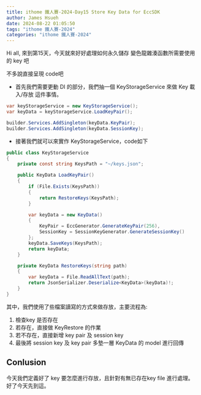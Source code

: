 ```yaml
---
title: ithome 鐵人賽-2024-Day15 Store Key Data for EccSDK
author: James Hsueh
date: 2024-08-22 01:05:50
tags: "ithome 鐵人賽-2024"
categories: "ithome 鐵人賽-2024"
---
```

Hi all, 來到第15天，今天就來好好處理如何永久儲存 變色龍雜湊函數所需要使用的 key 吧
<!--more-->
不多說直接呈現 code吧

- 首先我們需要更動 DI 的部分，我們抽一個 KeyStorageService 來做 Key 載入/存放 這件事情。

```csharp
var keyStorageService = new KeyStorageService();
var keyData = keyStorageService.LoadKeyPair();

builder.Services.AddSingleton(keyData.KeyPair);
builder.Services.AddSingleton(keyData.SessionKey);
```

- 接著我們就可以來實作 KeyStorageService，code如下

```csharp
public class KeyStorageService
{
    private const string KeysPath = "~/keys.json";

    public KeyData LoadKeyPair()
    {
        if (File.Exists(KeysPath))
        {
            return RestoreKeys(KeysPath);
        }

        var keyData = new KeyData()
        {
            KeyPair = EccGenerator.GenerateKeyPair(256),
            SessionKey = SessionKeyGenerator.GenerateSessionKey()
        };
        keyData.SaveKeys(KeysPath);
        return keyData;
    }

    private KeyData RestoreKeys(string path)
    {
        var keyData = File.ReadAllText(path);
        return JsonSerializer.Deserialize<KeyData>(keyData)!;
    }
}
```

其中，我們使用了些檔案讀寫的方式來做存放，主要流程為:

1. 檢查key 是否存在
2. 若存在，直接做 KeyRestore 的作業
3. 若不存在，直接新增 key pair 及 session key
4. 最後將 session key 及 key pair 多墊一層 KeyData 的 model 進行回傳

## Conlusion

今天我們定義好了 key 要怎麼進行存放，且針對有無已存在key file 進行處理。 好了今天先到這。